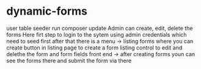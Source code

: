 # dynamic-forms
user table seeder run
composer update 
Admin can create, edit, delete the forms
Here firt step to login to the sytem using admin credentials which need to seed first
after that there is a menu -> listing forms where you can create button in listing page to create a form
listing control to edit and delethe the form and form fields
front end -> after creating forms youn can see the forms there and submit the form via there
